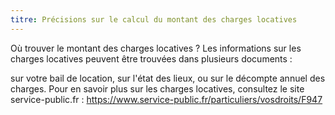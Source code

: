 ```yaml
---
titre: Précisions sur le calcul du montant des charges locatives
---
```


Où trouver le montant des charges locatives ?
Les informations sur les charges locatives peuvent être trouvées dans plusieurs documents :

sur votre bail de location,
sur l'état des lieux,
ou sur le décompte annuel des charges.
Pour en savoir plus sur les charges locatives, consultez le site service-public.fr : https://www.service-public.fr/particuliers/vosdroits/F947
